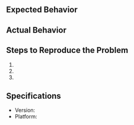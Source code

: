 
## Expected Behavior


## Actual Behavior


## Steps to Reproduce the Problem

1.
1.
1.

## Specifications

- Version:
- Platform: